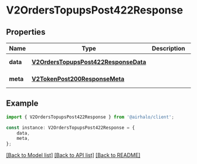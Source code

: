 # V2OrdersTopupsPost422Response


## Properties

Name | Type | Description | Notes
------------ | ------------- | ------------- | -------------
**data** | [**V2OrdersTopupsPost422ResponseData**](V2OrdersTopupsPost422ResponseData.md) |  | [default to undefined]
**meta** | [**V2TokenPost200ResponseMeta**](V2TokenPost200ResponseMeta.md) |  | [default to undefined]

## Example

```typescript
import { V2OrdersTopupsPost422Response } from '@airhalo/client';

const instance: V2OrdersTopupsPost422Response = {
    data,
    meta,
};
```

[[Back to Model list]](../README.md#documentation-for-models) [[Back to API list]](../README.md#documentation-for-api-endpoints) [[Back to README]](../README.md)
